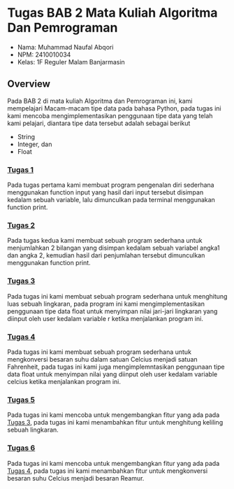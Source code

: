 # Tugas BAB 2 Mata Kuliah Algoritma Dan Pemrograman

- Nama: Muhammad Naufal Abqori 
- NPM: 2410010034 
- Kelas: 1F Reguler Malam Banjarmasin

## Overview

<p>Pada BAB 2 di mata kuliah Algoritma dan Pemrograman ini, kami mempelajari Macam-macam tipe data pada bahasa Python, pada tugas ini kami mencoba mengimplementasikan penggunaan tipe data yang telah kami pelajari, diantara tipe data tersebut adalah sebagai berikut</p>

- String
- Integer, dan
- Float

### [Tugas 1](./python211naufal1f.py)

Pada tugas pertama kami membuat program pengenalan diri sederhana menggunakan function input yang hasil dari input tersebut disimpan kedalam sebuah variable, lalu dimunculkan pada terminal menggunakan function print.

### [Tugas 2](./python212naufal1f.py)

Pada tugas kedua kami membuat sebuah program sederhana untuk menjumlahkan 2 bilangan yang disimpan kedalam sebuah variabel angka1 dan angka 2, kemudian hasil dari penjumlahan tersebut dimunculkan menggunakan function print.

### [Tugas 3](./python213naufal1f.py)

Pada tugas ini kami membuat sebuah program sederhana untuk menghitung luas sebuah lingkaran, pada program ini kami mengimplementasikan penggunaan tipe data float untuk menyimpan nilai jari-jari lingkaran yang diinput oleh user kedalam variable r ketika menjalankan program ini.

### [Tugas 4](./python214naufal1f.py)

Pada tugas ini kami membuat sebuah program sederhana untuk mengkonversi besaran suhu dalam satuan Celcius menjadi satuan Fahrenheit, pada tugas ini kami juga mengimplemntasikan penggunaan tipe data float untuk menyimpan nilai yang diinput oleh user kedalam variable celcius ketika menjalankan program ini.

### [Tugas 5](./python215naufal1f.py)

Pada tugas ini kami mencoba untuk mengembangkan fitur yang ada pada [Tugas 3](#tugas-3), pada tugas ini kami menambahkan fitur untuk menghitung keliling sebuah lingkaran.

### [Tugas 6](./python216naufal1f.py)

Pada tugas ini kami mencoba untuk mengembangkan fitur yang ada pada [Tugas 4](#tugas-4), pada tugas ini kami menambahkan fitur untuk mengkonversi besaran suhu Celcius menjadi besaran Reamur.

